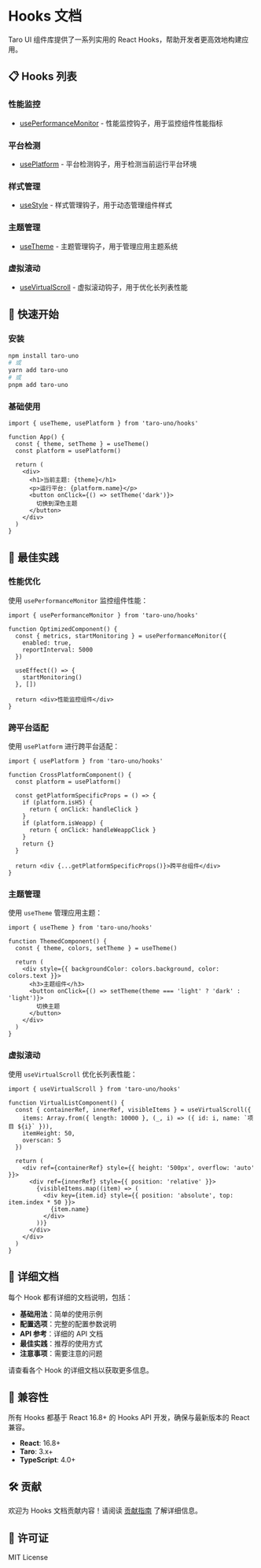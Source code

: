 # Hooks 文档

Taro UI 组件库提供了一系列实用的 React Hooks，帮助开发者更高效地构建应用。

## 📋 Hooks 列表

### 性能监控
- [usePerformanceMonitor](./usePerformanceMonitor.md) - 性能监控钩子，用于监控组件性能指标

### 平台检测
- [usePlatform](./hooks/usePlatform.md) - 平台检测钩子，用于检测当前运行平台环境

### 样式管理
- [useStyle](./hooks/useStyle.md) - 样式管理钩子，用于动态管理组件样式

### 主题管理
- [useTheme](./hooks/useTheme.md) - 主题管理钩子，用于管理应用主题系统

### 虚拟滚动
- [useVirtualScroll](./hooks/useVirtualScroll.md) - 虚拟滚动钩子，用于优化长列表性能

## 🚀 快速开始

### 安装

```bash
npm install taro-uno
# 或
yarn add taro-uno
# 或
pnpm add taro-uno
```

### 基础使用

```tsx
import { useTheme, usePlatform } from 'taro-uno/hooks'

function App() {
  const { theme, setTheme } = useTheme()
  const platform = usePlatform()

  return (
    <div>
      <h1>当前主题: {theme}</h1>
      <p>运行平台: {platform.name}</p>
      <button onClick={() => setTheme('dark')}>
        切换到深色主题
      </button>
    </div>
  )
}
```

## 🔧 最佳实践

### 性能优化

使用 `usePerformanceMonitor` 监控组件性能：

```tsx
import { usePerformanceMonitor } from 'taro-uno/hooks'

function OptimizedComponent() {
  const { metrics, startMonitoring } = usePerformanceMonitor({
    enabled: true,
    reportInterval: 5000
  })

  useEffect(() => {
    startMonitoring()
  }, [])

  return <div>性能监控组件</div>
}
```

### 跨平台适配

使用 `usePlatform` 进行跨平台适配：

```tsx
import { usePlatform } from 'taro-uno/hooks'

function CrossPlatformComponent() {
  const platform = usePlatform()

  const getPlatformSpecificProps = () => {
    if (platform.isH5) {
      return { onClick: handleClick }
    }
    if (platform.isWeapp) {
      return { onClick: handleWeappClick }
    }
    return {}
  }

  return <div {...getPlatformSpecificProps()}>跨平台组件</div>
}
```

### 主题管理

使用 `useTheme` 管理应用主题：

```tsx
import { useTheme } from 'taro-uno/hooks'

function ThemedComponent() {
  const { theme, colors, setTheme } = useTheme()

  return (
    <div style={{ backgroundColor: colors.background, color: colors.text }}>
      <h3>主题组件</h3>
      <button onClick={() => setTheme(theme === 'light' ? 'dark' : 'light')}>
        切换主题
      </button>
    </div>
  )
}
```

### 虚拟滚动

使用 `useVirtualScroll` 优化长列表性能：

```tsx
import { useVirtualScroll } from 'taro-uno/hooks'

function VirtualListComponent() {
  const { containerRef, innerRef, visibleItems } = useVirtualScroll({
    items: Array.from({ length: 10000 }, (_, i) => ({ id: i, name: `项目 ${i}` })),
    itemHeight: 50,
    overscan: 5
  })

  return (
    <div ref={containerRef} style={{ height: '500px', overflow: 'auto' }}>
      <div ref={innerRef} style={{ position: 'relative' }}>
        {visibleItems.map((item) => (
          <div key={item.id} style={{ position: 'absolute', top: item.index * 50 }}>
            {item.name}
          </div>
        ))}
      </div>
    </div>
  )
}
```

## 📖 详细文档

每个 Hook 都有详细的文档说明，包括：

- **基础用法**：简单的使用示例
- **配置选项**：完整的配置参数说明
- **API 参考**：详细的 API 文档
- **最佳实践**：推荐的使用方式
- **注意事项**：需要注意的问题

请查看各个 Hook 的详细文档以获取更多信息。

## 🔄 兼容性

所有 Hooks 都基于 React 16.8+ 的 Hooks API 开发，确保与最新版本的 React 兼容。

- **React**: 16.8+
- **Taro**: 3.x+
- **TypeScript**: 4.0+

## 🛠️ 贡献

欢迎为 Hooks 文档贡献内容！请阅读 [贡献指南](../CONTRIBUTING.md) 了解详细信息。

## 📄 许可证

MIT License